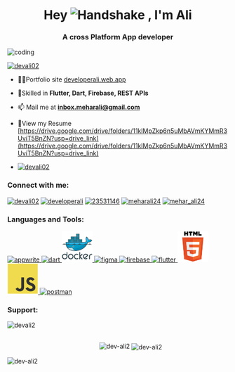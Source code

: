 <h1 align="center">Hey <img src="https://user-images.githubusercontent.com/74038190/216120981-b9507c36-0e04-4469-8e27-c99271b45ba5.png" alt="Handshake" width="40" />
, I'm Ali</h1>
<h3 align="center">A cross Platform App developer</h3>
<img  alt="coding" width="700"  src="https://user-images.githubusercontent.com/74038190/225813708-98b745f2-7d22-48cf-9150-083f1b00d6c9.gif">

<p align="left"> <a href="https://twitter.com/devali02" target="blank"><img src="https://img.shields.io/twitter/follow/devali02?logo=twitter&style=for-the-badge" alt="devali02" /></a> </p>

- 👨‍💻Portfolio site [developerali.web.app](developerali.web.app)

- 💬Skilled in **Flutter, Dart, Firebase, REST APIs**

- 📫 Mail me at **inbox.meharali@gmail.com**

- 📄View my Resume [https://drive.google.com/drive/folders/11kIMpZkp6n5uMbAVmKYMmR3UviT5BnZN?usp=drive_link](https://drive.google.com/drive/folders/11kIMpZkp6n5uMbAVmKYMmR3UviT5BnZN?usp=drive_link)
- <p align="left"> <a href="https://twitter.com/devali02" target="blank"><img src="https://img.shields.io/twitter/follow/devali02?logo=twitter&style=for-the-badge" alt="devali02" /></a> </p>


<h3 align="left">Connect with me:</h3>
<p align="left">
<a href="https://twitter.com/devali02" target="blank"><img align="center" src="https://github.com/Anmol-Baranwal/Cool-GIFs-For-GitHub/assets/74038190/cc4fe88c-7f7a-41d8-b449-34b7a178c1c6" alt="devali02" height="100" width="100" /></a>
<a href="https://linkedin.com/in/developerali" target="blank"><img align="center" src="https://user-images.githubusercontent.com/74038190/235294012-0a55e343-37ad-4b0f-924f-c8431d9d2483.gif" alt="developerali" height="100" width="100" /></a>
<a href="https://stackoverflow.com/users/23531146" target="blank"><img align="center" src="https://raw.githubusercontent.com/rahuldkjain/github-profile-readme-generator/master/src/images/icons/Social/stack-overflow.svg" alt="23531146" height="70" width="70" /></a>
<a href="https://fb.com/meharali24" target="blank"><img align="center" src="https://user-images.githubusercontent.com/74038190/235294010-ec412ef5-e3da-4efa-b1d4-0ab4d4638755.gif" alt="meharali24" height="100" width="100" /></a>
<a href="https://instagram.com/mehar_ali24" target="blank"><img align="center" src="https://user-images.githubusercontent.com/74038190/235294013-a33e5c43-a01c-43f6-b44d-a406d8b4ab75.gif" alt="mehar_ali24" height="100" width="100" /></a>
</p>

<h3 align="left">Languages and Tools:</h3>
<p align="left"> <a href="https://appwrite.io" target="_blank" rel="noreferrer"> <img src="https://www.vectorlogo.zone/logos/appwriteio/appwriteio-icon.svg" alt="appwrite" width="70" height="70"/> </a> <a href="https://dart.dev" target="_blank" rel="noreferrer"> <img src="https://www.vectorlogo.zone/logos/dartlang/dartlang-icon.svg" alt="dart" width="70" height="70"/> </a> <a href="https://www.docker.com/" target="_blank" rel="noreferrer"> <img src="https://raw.githubusercontent.com/devicons/devicon/master/icons/docker/docker-original-wordmark.svg" alt="docker" width="70" height="70"/> </a> <a href="https://www.figma.com/" target="_blank" rel="noreferrer"> <img src="https://www.vectorlogo.zone/logos/figma/figma-icon.svg" alt="figma" width="70" height="70"/> </a> <a href="https://firebase.google.com/" target="_blank" rel="noreferrer"> <img src="https://www.vectorlogo.zone/logos/firebase/firebase-icon.svg" alt="firebase" width="70" height="70"/> </a> <a href="https://flutter.dev" target="_blank" rel="noreferrer"> <img src="https://www.vectorlogo.zone/logos/flutterio/flutterio-icon.svg" alt="flutter" width="70" height="70"/> </a> <a href="https://www.w3.org/html/" target="_blank" rel="noreferrer"> <img src="https://raw.githubusercontent.com/devicons/devicon/master/icons/html5/html5-original-wordmark.svg" alt="html5" width="70" height="70"/> </a> <a href="https://developer.mozilla.org/en-US/docs/Web/JavaScript" target="_blank" rel="noreferrer"> <img src="https://raw.githubusercontent.com/devicons/devicon/master/icons/javascript/javascript-original.svg" alt="javascript" width="70" height="70"/> </a> <a href="https://postman.com" target="_blank" rel="noreferrer"> <img src="https://www.vectorlogo.zone/logos/getpostman/getpostman-icon.svg" alt="postman" width="70" height="70"/> </a> </p>

<h3 align="left">Support:</h3>
<p><a href="https://www.buymeacoffee.com/devali2"> <img align="left" src="https://cdn.buymeacoffee.com/buttons/v2/default-yellow.png" height="50" width="210" alt="devali2" /></a></p><br><br>

<p><img align="left" src="https://github-readme-stats.vercel.app/api/top-langs?username=dev-ali2&show_icons=true&locale=en&layout=compact" alt="dev-ali2" /></p>

<p>&nbsp;<img align="center" src="https://github-readme-stats.vercel.app/api?username=dev-ali2&show_icons=true&locale=en" alt="dev-ali2" /></p>

<p><img align="center" src="https://github-readme-streak-stats.herokuapp.com/?user=dev-ali2&" alt="dev-ali2" /></p>
